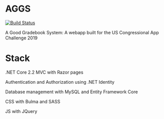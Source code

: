 # AGGS
[![Build Status](https://travis-ci.com/DrewBritt/AGGS.svg?token=4rByHCezJSmruU5cvesW&branch=master)](https://travis-ci.com/DrewBritt/AGGS)

A Good Gradebook System: A webapp built for the US Congressional App Challenge 2019

# Stack
.NET Core 2.2 MVC with Razor pages

Authentication and Authorization using .NET Identity

Database management with MySQL and Entity Framework Core

CSS with Bulma and SASS

JS with JQuery
